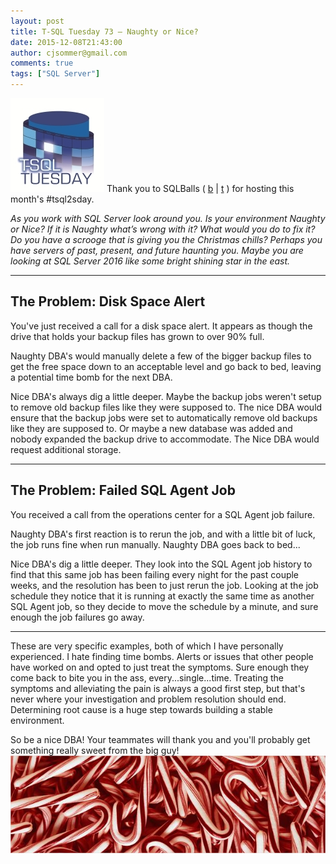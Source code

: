 ```yaml
---
layout: post
title: T-SQL Tuesday 73 – Naughty or Nice?
date: 2015-12-08T21:43:00
author: cjsommer@gmail.com
comments: true
tags: ["SQL Server"]
---
```

<img src="/img/2015/05/TSQLTuesday.jpg" alt="TSQLTuesday" width="150" height="150" class="alignright size-full wp-image-504" />
Thank you to SQLBalls ( <a href="http://www.sqlballs.com/"  target="_blank">b</a> | <a href="https://twitter.com/SQLBalls" target="_blank">t</a> ) for hosting this month's #tsql2sday. 

<em>As you work with SQL Server look around you.  Is your environment Naughty or Nice?  If it is Naughty what’s wrong with it?  What would you do to fix it?  Do you have a scrooge that is giving you the Christmas chills?  Perhaps you have servers of past, present, and future haunting you.  Maybe you are looking at SQL Server 2016 like some bright shining star in the east.</em>
<hr>
<h2>The Problem: Disk Space Alert</h2>
You've just received a call for a disk space alert. It appears as though the drive that holds your backup files has grown to over 90% full.

Naughty DBA's would manually delete a few of the bigger backup files to get the free space down to an acceptable level and go back to bed, leaving a potential time bomb for the next DBA.

Nice DBA's always dig a little deeper. Maybe the backup jobs weren't setup to remove old backup files like they were supposed to. The nice DBA would ensure that the backup jobs were set to automatically remove old backups like they are supposed to. Or maybe a new database was added and nobody expanded the backup drive to accommodate. The Nice DBA would request additional storage.
<hr>
<h2>The Problem: Failed SQL Agent Job</h2>
You received a call from the operations center for a SQL Agent job failure. 

Naughty DBA's first reaction is to rerun the job, and with a little bit of luck, the job runs fine when run manually. Naughty DBA goes back to bed...

Nice DBA's dig a little deeper. They look into the SQL Agent job history to find that this same job has been failing every night for the past couple weeks, and the resolution has been to just rerun the job. Looking at the job schedule they notice that it is running at exactly the same time as another SQL Agent job, so they decide to move the schedule by a minute, and sure enough the job failures go away.

<hr>
These are very specific examples, both of which I have personally experienced. I hate finding time bombs. Alerts or issues that other people have worked on and opted to just treat the symptoms. Sure enough they come back to bite you in the ass, every...single...time. Treating the symptoms and alleviating the pain is always a good first step, but that's never where your investigation and problem resolution should end. Determining root cause is a huge step towards building a stable environment. 

So be a nice DBA! Your teammates will thank you and you'll probably get something really sweet from the big guy!
<img alt='' class='alignnone size-full wp-image-1166 ' src='/img/2015/12/img_5667870c3d4c1.png' />

